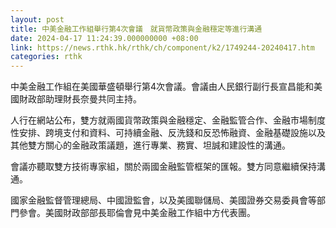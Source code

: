 ```yaml
---
layout: post
title: 中美金融工作組舉行第4次會議　就貨幣政策與金融穩定等進行溝通
date: 2024-04-17 11:24:39.000000000 +08:00
link: https://news.rthk.hk/rthk/ch/component/k2/1749244-20240417.htm
categories: rthk
---
```


中美金融工作組在美國華盛頓舉行第4次會議。會議由人民銀行副行長宣昌能和美國財政部助理財長奈曼共同主持。

人行在網站公布，雙方就兩國貨幣政策與金融穩定、金融監管合作、金融市場制度性安排、跨境支付和資料、可持續金融、反洗錢和反恐怖融資、金融基礎設施以及其他雙方關心的金融政策議題，進行專業、務實、坦誠和建設性的溝通。

會議亦聽取雙方技術專家組，關於兩國金融監管框架的匯報。雙方同意繼續保持溝通。

國家金融監督管理總局、中國證監會，以及美國聯儲局、美國證券交易委員會等部門參會。美國財政部部長耶倫會見中美金融工作組中方代表團。
